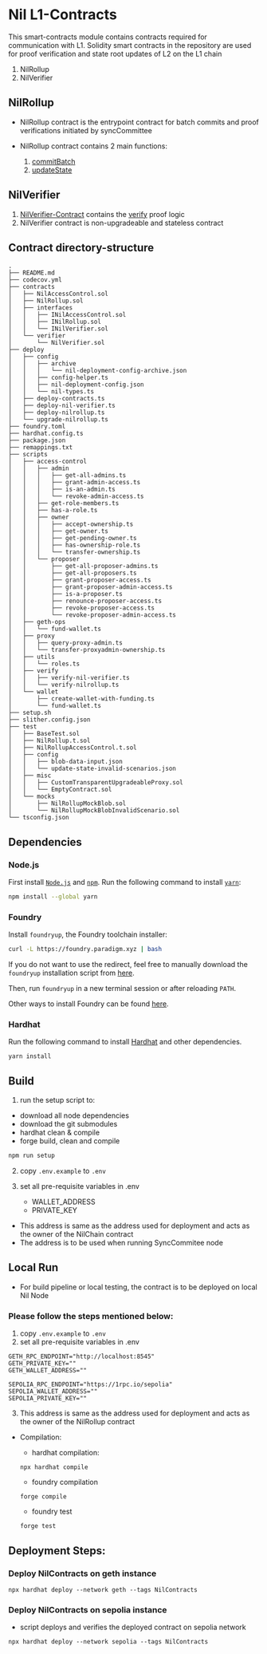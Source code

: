 # Nil L1-Contracts

This smart-contracts module contains contracts required for communication with L1.
Solidity smart contracts in the repository are used for proof verification and state root updates of L2 on the L1 chain

1. NilRollup
2. NilVerifier

## NilRollup

- NilRollup contract is the entrypoint contract for batch commits and proof verifications initiated by syncCommittee

- NilRollup contract contains 2 main functions:
   1. [commitBatch](./contracts/NilRollup.sol#L284)
   2. [updateState](./contracts/NilRollup.sol#L322)

## NilVerifier

1. [NilVerifier-Contract](./contracts/verifier/NilVerifier.sol) contains the [verify](./contracts/verifier/NilVerifier.sol#L9) proof logic
2. NilVerifier contract is non-upgradeable and stateless contract


## Contract directory-structure

```
.
├── README.md
├── codecov.yml
├── contracts
│   ├── NilAccessControl.sol
│   ├── NilRollup.sol
│   ├── interfaces
│   │   ├── INilAccessControl.sol
│   │   ├── INilRollup.sol
│   │   └── INilVerifier.sol
│   └── verifier
│       └── NilVerifier.sol
├── deploy
│   ├── config
│   │   ├── archive
│   │   │   └── nil-deployment-config-archive.json
│   │   ├── config-helper.ts
│   │   ├── nil-deployment-config.json
│   │   └── nil-types.ts
│   ├── deploy-contracts.ts
│   ├── deploy-nil-verifier.ts
│   ├── deploy-nilrollup.ts
│   └── upgrade-nilrollup.ts
├── foundry.toml
├── hardhat.config.ts
├── package.json
├── remappings.txt
├── scripts
│   ├── access-control
│   │   ├── admin
│   │   │   ├── get-all-admins.ts
│   │   │   ├── grant-admin-access.ts
│   │   │   ├── is-an-admin.ts
│   │   │   └── revoke-admin-access.ts
│   │   ├── get-role-members.ts
│   │   ├── has-a-role.ts
│   │   ├── owner
│   │   │   ├── accept-ownership.ts
│   │   │   ├── get-owner.ts
│   │   │   ├── get-pending-owner.ts
│   │   │   ├── has-ownership-role.ts
│   │   │   └── transfer-ownership.ts
│   │   └── proposer
│   │       ├── get-all-proposer-admins.ts
│   │       ├── get-all-proposers.ts
│   │       ├── grant-proposer-access.ts
│   │       ├── grant-proposer-admin-access.ts
│   │       ├── is-a-proposer.ts
│   │       ├── renounce-proposer-access.ts
│   │       ├── revoke-proposer-access.ts
│   │       └── revoke-proposer-admin-access.ts
│   ├── geth-ops
│   │   └── fund-wallet.ts
│   ├── proxy
│   │   ├── query-proxy-admin.ts
│   │   └── transfer-proxyadmin-ownership.ts
│   ├── utils
│   │   └── roles.ts
│   ├── verify
│   │   ├── verify-nil-verifier.ts
│   │   └── verify-nilrollup.ts
│   └── wallet
│       ├── create-wallet-with-funding.ts
│       └── fund-wallet.ts
├── setup.sh
├── slither.config.json
├── test
│   ├── BaseTest.sol
│   ├── NilRollup.t.sol
│   ├── NilRollupAccessControl.t.sol
│   ├── config
│   │   ├── blob-data-input.json
│   │   └── update-state-invalid-scenarios.json
│   ├── misc
│   │   ├── CustomTransparentUpgradeableProxy.sol
│   │   └── EmptyContract.sol
│   └── mocks
│       ├── NilRollupMockBlob.sol
│       └── NilRollupMockBlobInvalidScenario.sol
└── tsconfig.json
```

## Dependencies

### Node.js

First install [`Node.js`](https://nodejs.org/en) and [`npm`](https://www.npmjs.com/).
Run the following command to install [`yarn`](https://classic.yarnpkg.com/en/):

```bash
npm install --global yarn
```

### Foundry

Install `foundryup`, the Foundry toolchain installer:

```bash
curl -L https://foundry.paradigm.xyz | bash
```

If you do not want to use the redirect, feel free to manually download the `foundryup` installation script from [here](https://raw.githubusercontent.com/foundry-rs/foundry/master/foundryup/foundryup).

Then, run `foundryup` in a new terminal session or after reloading `PATH`.

Other ways to install Foundry can be found [here](https://github.com/foundry-rs/foundry#installation).

### Hardhat

Run the following command to install [Hardhat](https://hardhat.org/) and other dependencies.

```
yarn install
```

## Build

1. run the setup script to:
  - download all node dependencies
  - download the git submodules
  - hardhat clean & compile
  - forge build, clean and compile

```sh
npm run setup
```

2. copy `.env.example` to `.env`

3. set all pre-requisite variables in .env
   - WALLET_ADDRESS
   - PRIVATE_KEY

- This address is same as the address used for deployment and acts as the owner of the NilChain contract
- The address is to be used when running SyncCommitee node


## Local Run

- For build pipeline or local testing, the contract is to be deployed on local Nil Node

### Please follow the steps mentioned below:

1. copy `.env.example` to `.env`
2. set all pre-requisite variables in .env

```
GETH_RPC_ENDPOINT="http://localhost:8545"
GETH_PRIVATE_KEY=""
GETH_WALLET_ADDRESS=""

SEPOLIA_RPC_ENDPOINT="https://1rpc.io/sepolia"
SEPOLIA_WALLET_ADDRESS=""
SEPOLIA_PRIVATE_KEY=""
```

3. This address is same as the address used for deployment and acts as the owner of the NilRollup contract

- Compilation:

   - hardhat compilation:

   ```shell
   npx hardhat compile
   ```

   - foundry compilation

   ```shell
   forge compile
   ```

   - foundry test

   ```shell
   forge test
   ```


## Deployment Steps:

### Deploy NilContracts on geth instance

```shell
npx hardhat deploy --network geth --tags NilContracts
```

### Deploy NilContracts on sepolia instance

- script deploys and verifies the deployed contract on sepolia network

```shell
npx hardhat deploy --network sepolia --tags NilContracts
```
